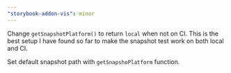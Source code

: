 ```yaml
---
"storybook-addon-vis": minor
---
```


Change `getSnapshotPlatform()` to return `local` when not on CI.
This is the best setup I have found so far to make the snapshot test work on both local and CI.

Set default snapshot path with `getSnapshoPlatform` function.

